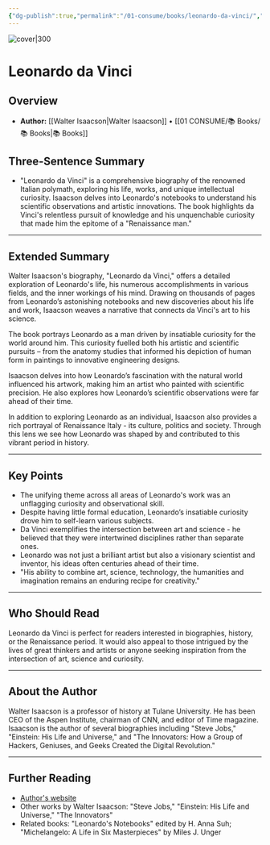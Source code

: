 ```yaml
---
{"dg-publish":true,"permalink":"/01-consume/books/leonardo-da-vinci/","title":"Leonardo da Vinci","tags":["knowledge","curiosity","science","invention","education"]}
---
```


![cover|300](http://books.google.com/books/content?id=67KuDgAAQBAJ&printsec=frontcover&img=1&zoom=1&edge=curl&source=gbs_api)

# Leonardo da Vinci

## Overview
- **Author:** [[Walter Isaacson\|Walter Isaacson]] • [[01 CONSUME/📚 Books/📚 Books\|📚 Books]]
## Three-Sentence Summary
- "Leonardo da Vinci" is a comprehensive biography of the renowned Italian polymath, exploring his life, works, and unique intellectual curiosity. Isaacson delves into Leonardo's notebooks to understand his scientific observations and artistic innovations. The book highlights da Vinci's relentless pursuit of knowledge and his unquenchable curiosity that made him the epitome of a "Renaissance man."

---

## Extended Summary
Walter Isaacson's biography, "Leonardo da Vinci," offers a detailed exploration of Leonardo's life, his numerous accomplishments in various fields, and the inner workings of his mind. Drawing on thousands of pages from Leonardo’s astonishing notebooks and new discoveries about his life and work, Isaacson weaves a narrative that connects da Vinci's art to his science.

The book portrays Leonardo as a man driven by insatiable curiosity for the world around him. This curiosity fuelled both his artistic and scientific pursuits – from the anatomy studies that informed his depiction of human form in paintings to innovative engineering designs.

Isaacson delves into how Leonardo’s fascination with the natural world influenced his artwork, making him an artist who painted with scientific precision. He also explores how Leonardo’s scientific observations were far ahead of their time.

In addition to exploring Leonardo as an individual, Isaacson also provides a rich portrayal of Renaissance Italy - its culture, politics and society. Through this lens we see how Leonardo was shaped by and contributed to this vibrant period in history.

---

## Key Points
- The unifying theme across all areas of Leonardo's work was an unflagging curiosity and observational skill.
- Despite having little formal education, Leonardo’s insatiable curiosity drove him to self-learn various subjects.
- Da Vinci exemplifies the intersection between art and science - he believed that they were intertwined disciplines rather than separate ones.
- Leonardo was not just a brilliant artist but also a visionary scientist and inventor, his ideas often centuries ahead of their time.
- "His ability to combine art, science, technology, the humanities and imagination remains an enduring recipe for creativity."

---

## Who Should Read
Leonardo da Vinci is perfect for readers interested in biographies, history, or the Renaissance period. It would also appeal to those intrigued by the lives of great thinkers and artists or anyone seeking inspiration from the intersection of art, science and curiosity.

---

## About the Author
Walter Isaacson is a professor of history at Tulane University. He has been CEO of the Aspen Institute, chairman of CNN, and editor of Time magazine. Isaacson is the author of several biographies including "Steve Jobs," "Einstein: His Life and Universe," and "The Innovators: How a Group of Hackers, Geniuses, and Geeks Created the Digital Revolution."

---

## Further Reading
- [Author's website](http://www.walterisaacson.com/)
- Other works by Walter Isaacson: "Steve Jobs," "Einstein: His Life and Universe," "The Innovators"
- Related books: "Leonardo's Notebooks" edited by H. Anna Suh; "Michelangelo: A Life in Six Masterpieces" by Miles J. Unger

